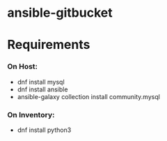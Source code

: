 # ansible-gitbucket

# Requirements
### On Host:
* dnf install mysql
* dnf install ansible
* ansible-galaxy collection install community.mysql

### On Inventory:
* dnf install python3
